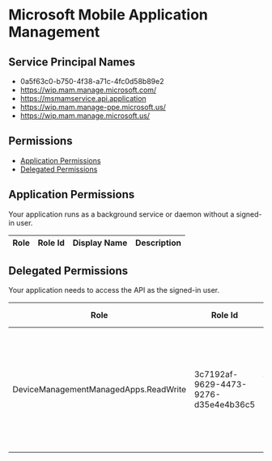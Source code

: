 # Microsoft Mobile Application Management
## Service Principal Names
- 0a5f63c0-b750-4f38-a71c-4fc0d58b89e2
- https://wip.mam.manage.microsoft.com/
- https://msmamservice.api.application
- https://wip.mam.manage-ppe.microsoft.us/
- https://wip.mam.manage.microsoft.us/

 ## Permissions
- [Application Permissions](#application-permissions)
- [Delegated Permissions](#delegated-permissions)

## Application Permissions
Your application runs as a background service or daemon without a signed-in user.

| Role | Role Id | Display Name | Description |
|---|---|---|---|

## Delegated Permissions
Your application needs to access the API as the signed-in user. 

| Role | Role Id | Display Name | Description |
|---|---|---|---|
| DeviceManagementManagedApps.ReadWrite | 3c7192af-9629-4473-9276-d35e4e4b36c5 | Read and Write the User's App Management data | Allows the Application to read and write the user's data pertaining to itself in the Intune Mobile Application Management service |

